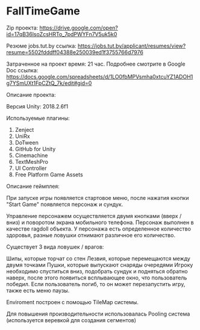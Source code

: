 # FallTimeGame

Zip проекта: https://drive.google.com/open?id=17qB36lsoZcsHRTo_7pdPWYFn7V5uk5k0

Резюме jobs.tut.by ссылка: https://jobs.tut.by/applicant/resumes/view?resume=5502fdddff04388e250039ed1f3755766d7976

Затраченное на проект время: 21 час.
Подробнее смотрите в Google Doc ссылка: https://docs.google.com/spreadsheets/d/1LO0fbMPVsmha0xtcuYZ1ADOH1g7YSmUXt1FpCZtQ_7k/edit#gid=0

Описание проекта:

Версия Unity: 2018.2.6f1

Используемые плагины: 

 1. Zenject
 2. UniRx
 3. DoTween
 4. GitHub for Unity
 5. Cinemachine
 6. TextMeshPro
 7. UI Controller
 8. Free Platform Game Assets
 
 
Описание геймплея:

При запуске игры появляется стартовое меню, после нажатия кнопки "Start Game" появляется персонаж и сундук.

Управление персонажем осуществляется двумя кнопками (вверх / вниз) и поворотом экрана мобильного телефона. Персонаж выполнен в качестве ragdoll объекта.
У персонажа есть определенное количество здоровья, разные ловушки отнимают различное его количество. 

Существует 3 вида ловушек / врагов:

Шипы, которые торчат со стен
Лезвия, которые перемещаются между двумя точками
Пушки, которые выпускают снаряды очередями
Игроку необходимо спуститься вниз, подобрать сундук и подняться обратно наверх, после этого появиться всплывающее окно, что пользователь победил. Если пользователь погиб, то он может перезапустить игру, также есть меню паузы.

Enviroment построен с помощью TileMap системы. 

Для повышения производительности использовалась Pooling система (используется веревкой для создания сегментов)
